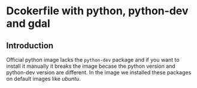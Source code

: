 # Dcokerfile with python, python-dev and gdal

## Introduction

Official python image lacks the `python-dev` package and if you want to install it manually
it breaks the image becase the python version and python-dev version are different.
In the image we installed these packages on default images like _ubuntu_.
